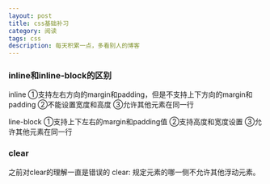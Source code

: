 ```yaml
---
layout: post
title: css基础补习
category: 阅读
tags: css
description: 每天积累一点，多看别人的博客
---
```


### inline和inline-block的区别
inline
①支持左右方向的margin和padding，但是不支持上下方向的margin和padding
②不能设置宽度和高度
③允许其他元素在同一行

line-block
①支持上下左右的margin和padding值
②支持高度和宽度设置
③允许其他元素在同一行


### clear
之前对clear的理解一直是错误的
clear: 规定元素的哪一侧不允许其他浮动元素。

